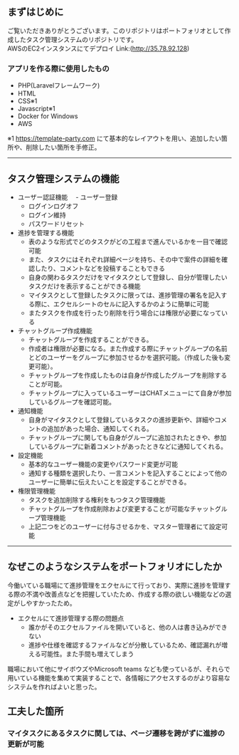 ## まずはじめに 
ご覧いただきありがとうございます。このリポジトリはポートフォリオとして作成したタスク管理システムのリポジトリです。  
AWSのEC2インスタンスにてデプロイ
Link:(http://35.78.92.128)

### アプリを作る際に使用したもの
- PHP(Laravelフレームワーク)
- HTML
- CSS※1
- Javascript※1
- Docker for Windows
- AWS

※1 https://template-party.com
にて基本的なレイアウトを用い、追加したい箇所や、削除したい箇所を手修正。

---

## タスク管理システムの機能
- ユーザー認証機能
　- ユーザー登録
  - ログインログオフ
  - ログイン維持
  - パスワードリセット
- 進捗を管理する機能
  - 表のような形式でどのタスクがどの工程まで進んでいるかを一目で確認可能
  - また、タスクにはそれぞれ詳細ページを持ち、その中で案件の詳細を確認したり、コメントなどを投稿することもできる
  - 自身の関わるタスクだけをマイタスクとして登録し、自分が管理したいタスクだけを表示することができる機能
  - マイタスクとして登録したタスクに限っては、進捗管理の署名を記入する際に、エクセルシートのセルに記入するかのように簡単に可能
  - またタスクを作成を行ったり削除を行う場合には権限が必要になっている
- チャットグループ作成機能
  - チャットグループを作成することができる。
  - 作成者は権限が必要になる。また作成する際にチャットグループの名前とどのユーザーをグループに参加させるかを選択可能。（作成した後も変更可能）。
  - チャットグループを作成したものは自身が作成したグループを削除することが可能。
  - チャットグループに入っているユーザーはCHATメニューにて自身が参加しているグループを確認可能。
- 通知機能
  - 自身がマイタスクとして登録しているタスクの進捗更新や、詳細やコメントの追加があった場合、通知してくれる。
  - チャットグループに関しても自身がグループに追加されたときや、参加しているグループに新着コメントがあったときなどに通知してくれる。
- 設定機能
  - 基本的なユーザー機能の変更やパスワード変更が可能
  - 通知する種類を選択したり、一言コメントを記入することによって他のユーザーに簡単に伝えたいことを設定することができる。
- 権限管理機能
  - タスクを追加削除する権利をもつタスク管理機能
  - チャットグループを作成削除および変更することが可能なチャットグループ管理機能
  - 上記二つをどのユーザーに付与させるかを、マスター管理者にて設定可能


---

## なぜこのようなシステムをポートフォリオにしたか
今働いている職場にて進捗管理をエクセルにて行っており、実際に進捗を管理する際の不満や改善点などを把握していたため、作成する際の欲しい機能などの選定がしやすかったため。
- エクセルにて進捗管理する際の問題点
  - 誰かがそのエクセルファイルを開いていると、他の人は書き込みができない
  - 進捗や仕様を確認するファイルなどが分散しているため、確認漏れが増える可能性。また手間も増えてしまう


職場において他にサイボウズやMicrosoft teams なども使っているが、それらで用いている機能を集めて実装することで、各情報にアクセスするのがより容易なシステムを作ればよいと思った。


## 工夫した箇所
### マイタスクにあるタスクに関しては、ページ遷移を跨がずに進捗の更新が可能


